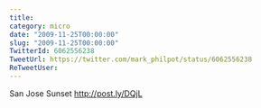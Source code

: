 ```yaml
---
title: 
category: micro
date: "2009-11-25T00:00:00"
slug: "2009-11-25T00:00:00"
TwitterId: 6062556238
TweetUrl: https://twitter.com/mark_philpot/status/6062556238
ReTweetUser: 
---
```


San Jose Sunset http://post.ly/DQjL
